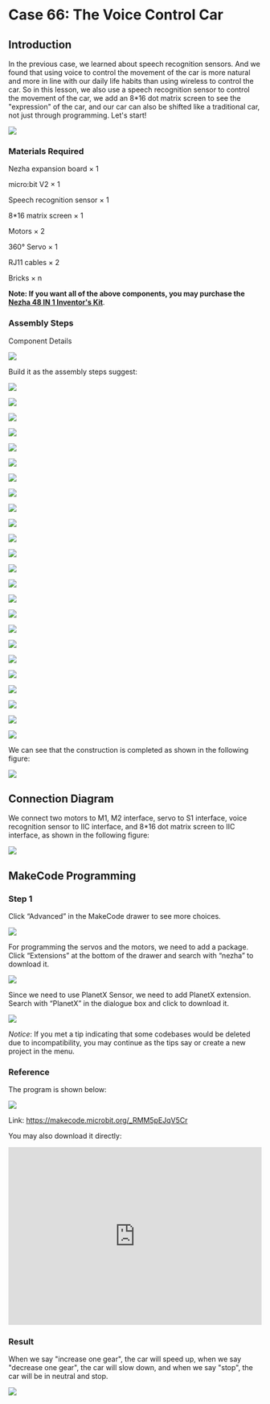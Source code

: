 # Case 66: The Voice Control Car

## Introduction

In the previous case, we learned about speech recognition sensors. And we found that using voice to control the movement of the car is more natural and more in line with our daily life habits than using wireless to control the car. So in this lesson, we also use a speech recognition sensor to control the movement of the car, we add an 8*16 dot matrix screen to see the "expression" of the car, and our car can also be shifted like a traditional car, not just through programming. Let's start!

![](./images/66_1.png)

### Materials Required

Nezha expansion board × 1

micro:bit V2 × 1

Speech recognition sensor × 1

8*16 matrix screen  × 1

Motors × 2

360° Servo × 1

RJ11 cables × 2

Bricks × n

**Note: If you want all of the above components, you may purchase the [Nezha 48 IN 1 Inventor's Kit](https://www.elecfreaks.com/nezha-inventor-s-kit-for-micro-bit-without-micro-bit-board.html)**.



### Assembly Steps

Component Details

![](./images/66_2.png)

Build it as the assembly steps suggest:

![](./images/66_3.png)

![](./images/66_4.png)

![](./images/66_5.png)

![](./images/66_6.png)

![](./images/66_7.png)

![](./images/66_8.png)

![](./images/66_9.png)

![](./images/66_10.png)

![](./images/66_11.png)

![](./images/66_12.png)

![](./images/66_13.png)

![](./images/66_14.png)

![](./images/66_15.png)

![](./images/66_16.png)

![](./images/66_17.png)

![](./images/66_18.png)

![](./images/66_19.png)

![](./images/66_20.png)

![](./images/66_21.png)

![](./images/66_22.png)

![](./images/66_23.png)

![](./images/66_24.png)

![](./images/66_25.png)

![](./images/66_26.png)

We can see that the construction is completed as shown in the following figure:

![](./images/66_30.png)

## Connection Diagram

We connect two motors to M1, M2 interface, servo to S1 interface, voice recognition sensor to IIC interface, and 8*16 dot matrix screen to IIC interface, as shown in the following figure:

![](./images/66_27.png)


##  MakeCode Programming

### Step 1

Click “Advanced” in the MakeCode drawer to see more choices.



![](./images/49_10.png)



For programming the servos and the motors, we need to add a package.  Click “Extensions” at the bottom of the drawer and search with “nezha” to download it.



![](./images/49_11.png)



Since we need to use PlanetX Sensor, we need to add PlanetX extension. Search with “PlanetX” in the dialogue box and click to download it.

![](./images/49_12.png)



*Notice*: If you met a tip indicating that some codebases would be deleted due to incompatibility, you may continue as the tips say or create a new project in the menu.

### Reference

The program is shown below:

![](./images/66_28.png)

Link: https://makecode.microbit.org/_RMM5pEJqV5Cr

You may also download it directly:

<div style="position:relative;height:0;padding-bottom:70%;overflow:hidden;"><iframe style="position:absolute;top:0;left:0;width:100%;height:100%;" src="https://makecode.microbit.org/#pub:_RMM5pEJqV5Cr" frameborder="0" sandbox="allow-popups allow-forms allow-scripts allow-same-origin"></iframe></div>

### Result

When we say "increase one gear", the car will speed up, when we say "decrease one gear", the car will slow down, and when we say "stop", the car will be in neutral and stop.

![](./images/66_29.gif)
